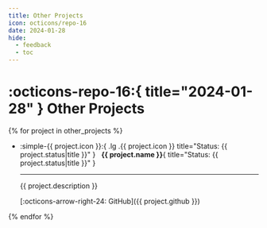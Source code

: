 ```yaml
---
title: Other Projects
icon: octicons/repo-16
date: 2024-01-28
hide:
  - feedback
  - toc
---
```


# :octicons-repo-16:{ title="2024-01-28" } Other Projects

<div class="grid cards" markdown>

{% for project in other_projects %}

  - :simple-{{ project.icon }}:{ .lg .{{ project.icon }} title="Status: {{ project.status|title }}" } &nbsp; **{{ project.name }}**{ title="Status: {{ project.status|title }}" }

    ---

    {{ project.description }}

    [:octicons-arrow-right-24: GitHub]({{ project.github }})

{% endfor %}

</div>
